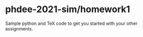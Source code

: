 # phdee-2021-sim/homework1
Sample python and TeX code to get you started with your other assignments.
